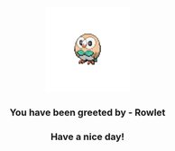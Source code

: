 <p align="center">
            <img src="https://raw.githubusercontent.com/PokeAPI/sprites/master/sprites/pokemon/722.png" width="150" height="150">
          </p>
          <h3 align="center">You have been greeted by - <b>Rowlet</b></h3>
          <h3 align="center">Have a nice day!</h3>
        